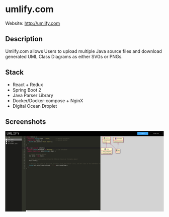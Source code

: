 # umlify.com

Website: http://umlify.com

## Description
Umlify.com allows Users to upload multiple Java source files and download generated UML Class Diagrams as either SVGs or PNGs.


## Stack
+ React + Redux
+ Spring Boot 2
+ Java Parser Library
+ Docker/Docker-compose + NginX
+ Digital Ocean Droplet


## Screenshots
![Screenshot of example UML](https://github.com/c3ko/umlify.com/blob/master/screenshot_umlify.png?raw=true)
